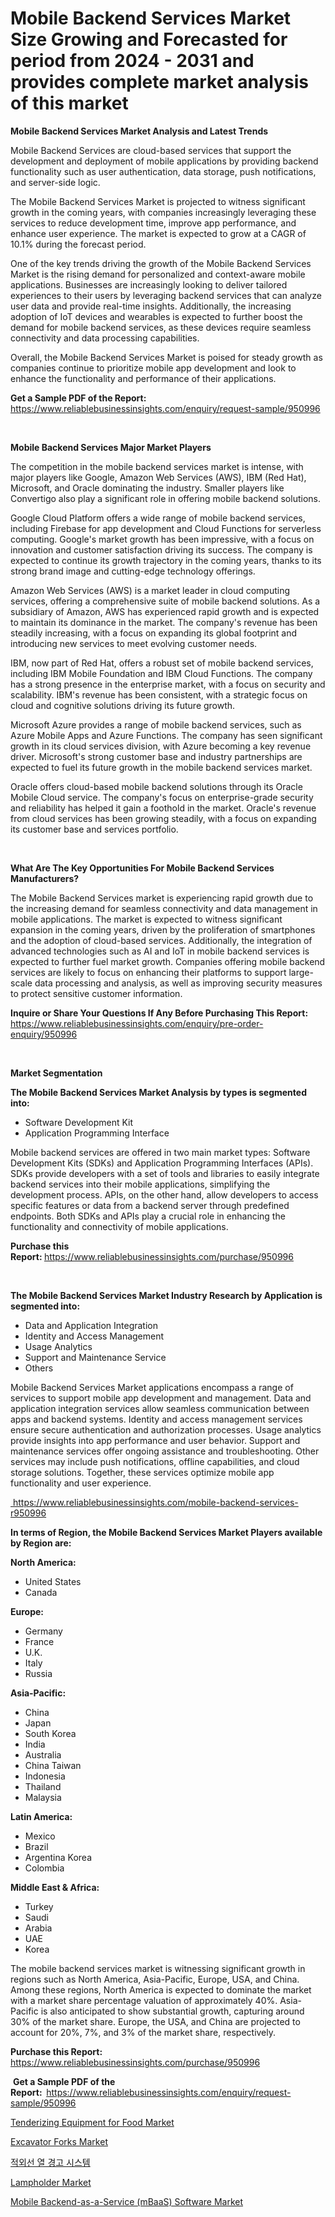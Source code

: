 <p><h1>Mobile Backend Services Market Size Growing and Forecasted for period from 2024 - 2031 and provides complete market analysis of this market</h1></p><p><strong>Mobile Backend Services Market Analysis and Latest Trends</strong></p>
<p><p>Mobile Backend Services are cloud-based services that support the development and deployment of mobile applications by providing backend functionality such as user authentication, data storage, push notifications, and server-side logic.</p><p>The Mobile Backend Services Market is projected to witness significant growth in the coming years, with companies increasingly leveraging these services to reduce development time, improve app performance, and enhance user experience. The market is expected to grow at a CAGR of 10.1% during the forecast period.</p><p>One of the key trends driving the growth of the Mobile Backend Services Market is the rising demand for personalized and context-aware mobile applications. Businesses are increasingly looking to deliver tailored experiences to their users by leveraging backend services that can analyze user data and provide real-time insights. Additionally, the increasing adoption of IoT devices and wearables is expected to further boost the demand for mobile backend services, as these devices require seamless connectivity and data processing capabilities.</p><p>Overall, the Mobile Backend Services Market is poised for steady growth as companies continue to prioritize mobile app development and look to enhance the functionality and performance of their applications.</p></p>
<p><strong>Get a Sample PDF of the Report:&nbsp;</strong> <a href="https://www.reliablebusinessinsights.com/enquiry/request-sample/950996">https://www.reliablebusinessinsights.com/enquiry/request-sample/950996</a></p>
<p>&nbsp;</p>
<p><strong>Mobile Backend Services Major Market Players</strong></p>
<p><p>The competition in the mobile backend services market is intense, with major players like Google, Amazon Web Services (AWS), IBM (Red Hat), Microsoft, and Oracle dominating the industry. Smaller players like Convertigo also play a significant role in offering mobile backend solutions.</p><p>Google Cloud Platform offers a wide range of mobile backend services, including Firebase for app development and Cloud Functions for serverless computing. Google's market growth has been impressive, with a focus on innovation and customer satisfaction driving its success. The company is expected to continue its growth trajectory in the coming years, thanks to its strong brand image and cutting-edge technology offerings.</p><p>Amazon Web Services (AWS) is a market leader in cloud computing services, offering a comprehensive suite of mobile backend solutions. As a subsidiary of Amazon, AWS has experienced rapid growth and is expected to maintain its dominance in the market. The company's revenue has been steadily increasing, with a focus on expanding its global footprint and introducing new services to meet evolving customer needs.</p><p>IBM, now part of Red Hat, offers a robust set of mobile backend services, including IBM Mobile Foundation and IBM Cloud Functions. The company has a strong presence in the enterprise market, with a focus on security and scalability. IBM's revenue has been consistent, with a strategic focus on cloud and cognitive solutions driving its future growth.</p><p>Microsoft Azure provides a range of mobile backend services, such as Azure Mobile Apps and Azure Functions. The company has seen significant growth in its cloud services division, with Azure becoming a key revenue driver. Microsoft's strong customer base and industry partnerships are expected to fuel its future growth in the mobile backend services market.</p><p>Oracle offers cloud-based mobile backend solutions through its Oracle Mobile Cloud service. The company's focus on enterprise-grade security and reliability has helped it gain a foothold in the market. Oracle's revenue from cloud services has been growing steadily, with a focus on expanding its customer base and services portfolio.</p></p>
<p>&nbsp;</p>
<p><strong>What Are The Key Opportunities For Mobile Backend Services Manufacturers?</strong></p>
<p><p>The Mobile Backend Services market is experiencing rapid growth due to the increasing demand for seamless connectivity and data management in mobile applications. The market is expected to witness significant expansion in the coming years, driven by the proliferation of smartphones and the adoption of cloud-based services. Additionally, the integration of advanced technologies such as AI and IoT in mobile backend services is expected to further fuel market growth. Companies offering mobile backend services are likely to focus on enhancing their platforms to support large-scale data processing and analysis, as well as improving security measures to protect sensitive customer information.</p></p>
<p><strong>Inquire or Share Your Questions If Any Before Purchasing This Report:</strong> <a href="https://www.reliablebusinessinsights.com/enquiry/pre-order-enquiry/950996">https://www.reliablebusinessinsights.com/enquiry/pre-order-enquiry/950996</a></p>
<p>&nbsp;</p>
<p><strong>Market Segmentation</strong></p>
<p><strong>The Mobile Backend Services Market Analysis by types is segmented into:</strong></p>
<p><ul><li>Software Development Kit</li><li>Application Programming Interface</li></ul></p>
<p><p>Mobile backend services are offered in two main market types: Software Development Kits (SDKs) and Application Programming Interfaces (APIs). SDKs provide developers with a set of tools and libraries to easily integrate backend services into their mobile applications, simplifying the development process. APIs, on the other hand, allow developers to access specific features or data from a backend server through predefined endpoints. Both SDKs and APIs play a crucial role in enhancing the functionality and connectivity of mobile applications.</p></p>
<p><strong>Purchase this Report:&nbsp;</strong><a href="https://www.reliablebusinessinsights.com/purchase/950996">https://www.reliablebusinessinsights.com/purchase/950996</a></p>
<p>&nbsp;</p>
<p><strong>The Mobile Backend Services Market Industry Research by Application is segmented into:</strong></p>
<p><ul><li>Data and Application Integration</li><li>Identity and Access Management</li><li>Usage Analytics</li><li>Support and Maintenance Service</li><li>Others</li></ul></p>
<p><p>Mobile Backend Services Market applications encompass a range of services to support mobile app development and management. Data and application integration services allow seamless communication between apps and backend systems. Identity and access management services ensure secure authentication and authorization processes. Usage analytics provide insights into app performance and user behavior. Support and maintenance services offer ongoing assistance and troubleshooting. Other services may include push notifications, offline capabilities, and cloud storage solutions. Together, these services optimize mobile app functionality and user experience.</p></p>
<p><a href="https://www.reliablebusinessinsights.com/mobile-backend-services-r950996">&nbsp;https://www.reliablebusinessinsights.com/mobile-backend-services-r950996</a></p>
<p><strong>In terms of Region, the Mobile Backend Services Market Players available by Region are:</strong></p>
<p>
    <p> <strong> North America: </strong>
        <ul>
            <li>United States</li>
            <li>Canada</li>
        </ul>
        </p> 
    <p> <strong> Europe: </strong>
        <ul>
            <li>Germany</li>
            <li>France</li>
            <li>U.K.</li>
            <li>Italy</li>
            <li>Russia</li>
        </ul>
        </p> 
    <p> <strong> Asia-Pacific: </strong>
        <ul>
            <li>China</li>
            <li>Japan</li>
            <li>South Korea</li>
            <li>India</li>
            <li>Australia</li>
            <li>China Taiwan</li>
            <li>Indonesia</li>
            <li>Thailand</li>
            <li>Malaysia</li>
        </ul>
        </p> 
    <p> <strong> Latin America: </strong>
        <ul>
            <li>Mexico</li>
            <li>Brazil</li>
            <li>Argentina Korea</li>
            <li>Colombia</li>
        </ul>
        </p> 
    <p> <strong> Middle East & Africa: </strong>
        <ul>
            <li>Turkey</li>
            <li>Saudi</li>
            <li>Arabia</li>
            <li>UAE</li>
            <li>Korea</li>
        </ul>
    </p>
    </p>
<p><p>The mobile backend services market is witnessing significant growth in regions such as North America, Asia-Pacific, Europe, USA, and China. Among these regions, North America is expected to dominate the market with a market share percentage valuation of approximately 40%. Asia-Pacific is also anticipated to show substantial growth, capturing around 30% of the market share. Europe, the USA, and China are projected to account for 20%, 7%, and 3% of the market share, respectively.</p></p>
<p><strong>Purchase this Report: </strong><a href="https://www.reliablebusinessinsights.com/purchase/950996">https://www.reliablebusinessinsights.com/purchase/950996</a></p>
<p>&nbsp;<strong>Get a Sample PDF of the Report:&nbsp;&nbsp;</strong><a href="https://www.reliablebusinessinsights.com/enquiry/request-sample/950996">https://www.reliablebusinessinsights.com/enquiry/request-sample/950996</a></p>
<p><strong></strong></p>
<p><p><a href="https://www.linkedin.com/pulse/global-tenderizing-equipment-food-industry-types-applications-market-z9luf?trackingId=GzJg2BXuQxaLwzI5cLDsmA%3D%3D">Tenderizing Equipment for Food Market</a></p><p><a href="https://medium.com/@brendafgmorris532/global-excavator-forks-market-size-and-market-trends-analysis-by-regional-outlook-competitive-4da6ce636736">Excavator Forks Market</a></p><p><a href="https://github.com/nigaleamar09/Market-Research-Report-List-2/blob/main/478764880660.md">적외선 열 경고 시스템</a></p><p><a href="https://medium.com/@tiannaorton6767/lampholder-market-industry-trends-and-forecast-for-period-from-2024-to-2031-361a93f49225">Lampholder Market</a></p><p><a href="https://www.linkedin.com/pulse/mobile-backend-as-a-service-mbaas-software-market-size-segme-kmm6f?trackingId=8qgQPjoIQl%2BnADQIsEBf%2BA%3D%3D">Mobile Backend-as-a-Service (mBaaS) Software Market</a></p></p>